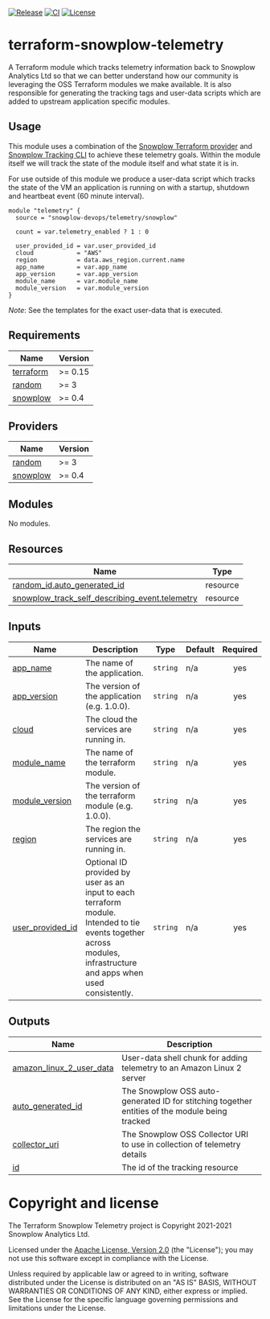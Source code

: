 [![Release][release-image]][release] [![CI][ci-image]][ci] [![License][license-image]][license]

# terraform-snowplow-telemetry

A Terraform module which tracks telemetry information back to Snowplow Analytics Ltd so that we can better understand how our community is leveraging the OSS Terraform modules we make available.  It is also responsible for generating the tracking tags and user-data scripts which are added to upstream application specific modules.

## Usage

This module uses a combination of the [Snowplow Terraform provider](https://registry.terraform.io/providers/snowplow-devops/snowplow/latest/docs) and [Snowplow Tracking CLI](https://github.com/snowplow/snowplow-tracking-cli) to achieve these telemetry goals.  Within the module itself we will track the state of the module itself and what state it is in.

For use outside of this module we produce a user-data script which tracks the state of the VM an application is running on with a startup, shutdown and heartbeat event (60 minute interval).

```hcl
module "telemetry" {
  source = "snowplow-devops/telemetry/snowplow"

  count = var.telemetry_enabled ? 1 : 0

  user_provided_id = var.user_provided_id
  cloud            = "AWS"
  region           = data.aws_region.current.name
  app_name         = var.app_name
  app_version      = var.app_version
  module_name      = var.module_name
  module_version   = var.module_version
}
```

_Note_: See the templates for the exact user-data that is executed.

## Requirements

| Name | Version |
|------|---------|
| <a name="requirement_terraform"></a> [terraform](#requirement\_terraform) | >= 0.15 |
| <a name="requirement_random"></a> [random](#requirement\_random) | >= 3 |
| <a name="requirement_snowplow"></a> [snowplow](#requirement\_snowplow) | >= 0.4 |

## Providers

| Name | Version |
|------|---------|
| <a name="provider_random"></a> [random](#provider\_random) | >= 3 |
| <a name="provider_snowplow"></a> [snowplow](#provider\_snowplow) | >= 0.4 |

## Modules

No modules.

## Resources

| Name | Type |
|------|------|
| [random_id.auto_generated_id](https://registry.terraform.io/providers/hashicorp/random/latest/docs/resources/id) | resource |
| [snowplow_track_self_describing_event.telemetry](https://registry.terraform.io/providers/snowplow-devops/snowplow/latest/docs/resources/track_self_describing_event) | resource |

## Inputs

| Name | Description | Type | Default | Required |
|------|-------------|------|---------|:--------:|
| <a name="input_app_name"></a> [app\_name](#input\_app\_name) | The name of the application. | `string` | n/a | yes |
| <a name="input_app_version"></a> [app\_version](#input\_app\_version) | The version of the application (e.g. 1.0.0). | `string` | n/a | yes |
| <a name="input_cloud"></a> [cloud](#input\_cloud) | The cloud the services are running in. | `string` | n/a | yes |
| <a name="input_module_name"></a> [module\_name](#input\_module\_name) | The name of the terraform module. | `string` | n/a | yes |
| <a name="input_module_version"></a> [module\_version](#input\_module\_version) | The version of the terraform module (e.g. 1.0.0). | `string` | n/a | yes |
| <a name="input_region"></a> [region](#input\_region) | The region the services are running in. | `string` | n/a | yes |
| <a name="input_user_provided_id"></a> [user\_provided\_id](#input\_user\_provided\_id) | Optional ID provided by user as an input to each terraform module. Intended to tie events together across modules, infrastructure and apps when used consistently. | `string` | n/a | yes |

## Outputs

| Name | Description |
|------|-------------|
| <a name="output_amazon_linux_2_user_data"></a> [amazon\_linux\_2\_user\_data](#output\_amazon\_linux\_2\_user\_data) | User-data shell chunk for adding telemetry to an Amazon Linux 2 server |
| <a name="output_auto_generated_id"></a> [auto\_generated\_id](#output\_auto\_generated\_id) | The Snowplow OSS auto-generated ID for stitching together entities of the module being tracked |
| <a name="output_collector_uri"></a> [collector\_uri](#output\_collector\_uri) | The Snowplow OSS Collector URI to use in collection of telemetry details |
| <a name="output_id"></a> [id](#output\_id) | The id of the tracking resource |

# Copyright and license

The Terraform Snowplow Telemetry project is Copyright 2021-2021 Snowplow Analytics Ltd.

Licensed under the [Apache License, Version 2.0][license] (the "License");
you may not use this software except in compliance with the License.

Unless required by applicable law or agreed to in writing, software
distributed under the License is distributed on an "AS IS" BASIS,
WITHOUT WARRANTIES OR CONDITIONS OF ANY KIND, either express or implied.
See the License for the specific language governing permissions and
limitations under the License.

[release]: https://github.com/snowplow-devops/terraform-snowplow-telemetry/releases/latest
[release-image]: https://img.shields.io/github/v/release/snowplow-devops/terraform-snowplow-telemetry

[ci]: https://github.com/snowplow-devops/terraform-snowplow-telemetry/actions?query=workflow%3Aci
[ci-image]: https://github.com/snowplow-devops/terraform-snowplow-telemetry/workflows/ci/badge.svg

[license]: http://www.apache.org/licenses/LICENSE-2.0
[license-image]: http://img.shields.io/badge/license-Apache--2-blue.svg?style=flat
